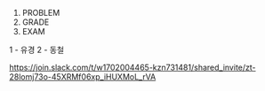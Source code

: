 1. PROBLEM
2. GRADE
3. EXAM

1 - 유경
2 - 동철

https://join.slack.com/t/w1702004465-kzn731481/shared_invite/zt-28lomj73o-45XRMf06xp_iHUXMoL_rVA